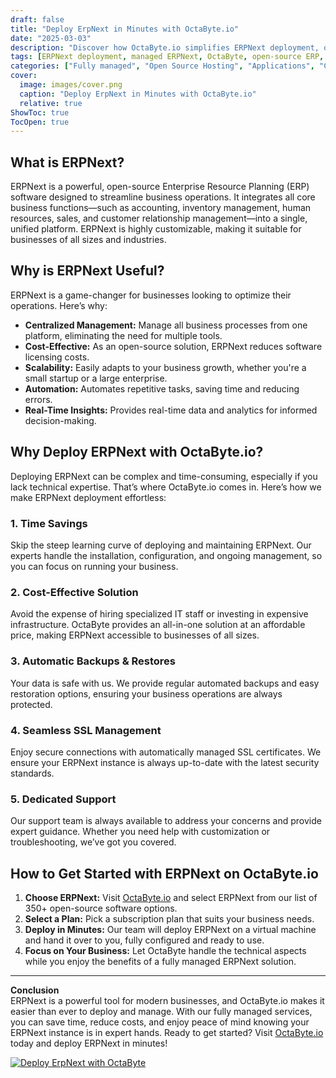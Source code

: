 ```yaml
---
draft: false
title: "Deploy ErpNext in Minutes with OctaByte.io"
date: "2025-03-03"
description: "Discover how OctaByte.io simplifies ERPNext deployment, offering a fully managed, hassle-free solution for businesses. Save time, reduce costs, and enjoy seamless ERPNext management with OctaByte's expert services."
tags: [ERPNext deployment, managed ERPNext, OctaByte, open-source ERP, ERPNext hosting, ERPNext management, cost-effective ERP, automated backups, SSL management, ERPNext support]
categories: ["Fully managed", "Open Source Hosting", "Applications", "Crm Erp", "ErpNext"]
cover:
  image: images/cover.png
  caption: "Deploy ErpNext in Minutes with OctaByte.io"
  relative: true
ShowToc: true
TocOpen: true
---
```



## What is ERPNext?

ERPNext is a powerful, open-source Enterprise Resource Planning (ERP) software designed to streamline business operations. It integrates all core business functions—such as accounting, inventory management, human resources, sales, and customer relationship management—into a single, unified platform. ERPNext is highly customizable, making it suitable for businesses of all sizes and industries.

## Why is ERPNext Useful?

ERPNext is a game-changer for businesses looking to optimize their operations. Here’s why:

- **Centralized Management:** Manage all business processes from one platform, eliminating the need for multiple tools.
- **Cost-Effective:** As an open-source solution, ERPNext reduces software licensing costs.
- **Scalability:** Easily adapts to your business growth, whether you're a small startup or a large enterprise.
- **Automation:** Automates repetitive tasks, saving time and reducing errors.
- **Real-Time Insights:** Provides real-time data and analytics for informed decision-making.

## Why Deploy ERPNext with OctaByte.io?

Deploying ERPNext can be complex and time-consuming, especially if you lack technical expertise. That’s where OctaByte.io comes in. Here’s how we make ERPNext deployment effortless:

### 1. **Time Savings**
Skip the steep learning curve of deploying and maintaining ERPNext. Our experts handle the installation, configuration, and ongoing management, so you can focus on running your business.

### 2. **Cost-Effective Solution**
Avoid the expense of hiring specialized IT staff or investing in expensive infrastructure. OctaByte provides an all-in-one solution at an affordable price, making ERPNext accessible to businesses of all sizes.

### 3. **Automatic Backups & Restores**
Your data is safe with us. We provide regular automated backups and easy restoration options, ensuring your business operations are always protected.

### 4. **Seamless SSL Management**
Enjoy secure connections with automatically managed SSL certificates. We ensure your ERPNext instance is always up-to-date with the latest security standards.

### 5. **Dedicated Support**
Our support team is always available to address your concerns and provide expert guidance. Whether you need help with customization or troubleshooting, we’ve got you covered.

## How to Get Started with ERPNext on OctaByte.io

1. **Choose ERPNext:** Visit [OctaByte.io](https://octabyte.io) and select ERPNext from our list of 350+ open-source software options.
2. **Select a Plan:** Pick a subscription plan that suits your business needs.
3. **Deploy in Minutes:** Our team will deploy ERPNext on a virtual machine and hand it over to you, fully configured and ready to use.
4. **Focus on Your Business:** Let OctaByte handle the technical aspects while you enjoy the benefits of a fully managed ERPNext solution.

---

**Conclusion**  
ERPNext is a powerful tool for modern businesses, and OctaByte.io makes it easier than ever to deploy and manage. With our fully managed services, you can save time, reduce costs, and enjoy peace of mind knowing your ERPNext instance is in expert hands. Ready to get started? Visit [OctaByte.io](https://octabyte.io) today and deploy ERPNext in minutes!

[![Deploy ErpNext with OctaByte](/images/deploy-on-octabyte.png)](https://octabyte.io/fully-managed-open-source-services/applications/crm-erp/erpnext)